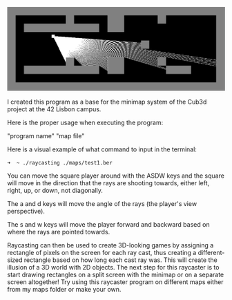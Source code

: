 ![Raycasting](./sprites/raycaster.png)

I created this program as a base for the minimap system of the Cub3d project at the 42 Lisbon campus.

Here is the proper usage when executing the program:

"program name" "map file"

Here is a visual example of what command to input in the terminal:
```bash
➜  ~ ./raycasting ./maps/test1.ber
```
You can move the square player around with the ASDW keys and the square will move in the direction that the rays are shooting towards, either left, right, up, or down, not diagonally.

The a and d keys will move the angle of the rays (the player's view perspective).

The s and w keys will move the player forward and backward based on where the rays are pointed towards.

Raycasting can then be used to create 3D-looking games by assigning a rectangle of pixels on the screen for each ray cast, thus creating a different-sized rectangle based on how long each cast ray was. This will create the illusion of a 3D world with 2D objects. The next step for this raycaster is to start drawing rectangles on a split screen with the minimap or on a separate screen altogether!
Try using this raycaster program on different maps either from my maps folder or make your own.
